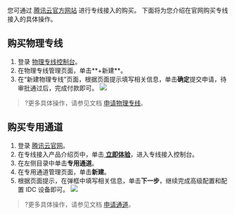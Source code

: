 您可通过 [腾讯云官方网站](https://cloud.tencent.com/) 进行专线接入的购买。
下面将为您介绍在官网购买专线接入的具体操作。

## 购买物理专线
1. 登录 [物理专线控制台](https://console.cloud.tencent.com/dc/dc)。
2. 在物理专线管理页面，单击**+新建**。
3. 在“新建物理专线”页面，根据页面提示填写相关信息，单击**确定**提交申请，待审批通过后，完成付款即可。
![](https://qcloudimg.tencent-cloud.cn/raw/2809829bf47dc0cc9f8d30995fdc48d4.png)
>?更多具体操作，请参见文档 [申请物理专线](https://cloud.tencent.com/document/product/216/19244)。
>

## 购买专用通道
1. 登录 [腾讯云官网](https://cloud.tencent.com/login)。
2. 在专线接入产品介绍页中，单击[ **立即体验**](https://console.cloud.tencent.com/dc/dc)，进入专线接入控制台。
3. 在左侧目录中单击**专用通道**。
4. 在专用通道管理页面，单击**新建**。
5. 根据页面提示，在弹框中填写相关信息，单击**下一步**，继续完成高级配置和配置 IDC 设备即可。
![](https://main.qcloudimg.com/raw/056e697f9da7929c244fb6a148b62993.png)
>?更多具体操作，请参见文档 [申请通道](https://cloud.tencent.com/document/product/216/19250)。
>
